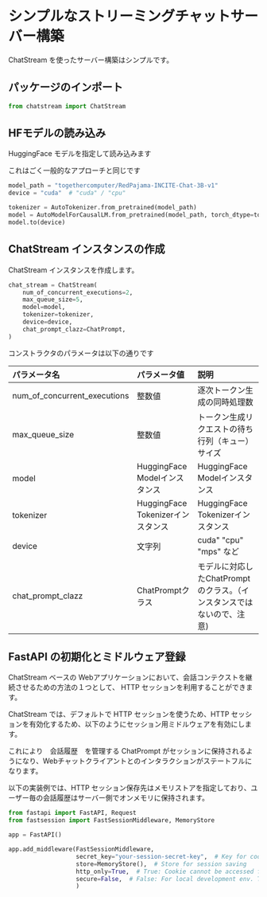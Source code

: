 # シンプルなストリーミングチャットサーバー構築

ChatStream を使ったサーバー構築はシンプルです。

## パッケージのインポート

```python
from chatstream import ChatStream
```

## HFモデルの読み込み

HuggingFace モデルを指定して読み込みます

これはごく一般的なアプローチと同じです

```python
model_path = "togethercomputer/RedPajama-INCITE-Chat-3B-v1"
device = "cuda"  # "cuda" / "cpu"

tokenizer = AutoTokenizer.from_pretrained(model_path)
model = AutoModelForCausalLM.from_pretrained(model_path, torch_dtype=torch.float16)
model.to(device)
```


## ChatStream インスタンスの作成

ChatStream インスタンスを作成します。


```python
chat_stream = ChatStream(
    num_of_concurrent_executions=2,
    max_queue_size=5,
    model=model,
    tokenizer=tokenizer,
    device=device,
    chat_prompt_clazz=ChatPrompt,
)

```

コンストラクタのパラメータは以下の通りです

| パラメータ名                                                                     | パラメータ値                                                   | 説明                                        |
|:---------------------------------------------------------------------------|:---------------------------------------------------------|:------------------------------------------|
| num_of_concurrent_executions                                               | 整数値                                                      | 逐次トークン生成の同時処理数                            |
| max_queue_size                                                             | 整数値                                                      | トークン生成リクエストの待ち行列（キュー）サイズ                  |
| model                                                                      | HuggingFace Modelインスタンス                                  | HuggingFace Modelインスタンス                   |
| tokenizer                                                                  | HuggingFace Tokenizerインスタンス                              | HuggingFace Tokenizerインスタンス               |
| device                                                                     | 文字列                                                      | cuda" "cpu" "mps" など                      |
| chat_prompt_clazz | 	ChatPromptクラス	| モデルに対応したChatPrompt のクラス。（インスタンスではないので、注意) |

## FastAPI の初期化とミドルウェア登録

ChatStream ベースの Webアプリケーションにおいて、会話コンテクストを継続させるための方法の１つとして、
HTTP セッションを利用することができます。

ChatStream では、デフォルトで HTTP セッションを使うため、HTTP セッションを有効化するため、以下のようにセッション用ミドルウェアを有効にします。

これにより　会話履歴　を管理する ChatPrompt がセッションに保持されるようになり、Webチャットクライアントとのインタラクションがステートフルになります。

以下の実装例では、HTTP セッション保存先はメモリストアを指定しており、ユーザー毎の会話履歴はサーバー側でオンメモリに保持されます。


```python
from fastapi import FastAPI, Request
from fastsession import FastSessionMiddleware, MemoryStore

app = FastAPI()

app.add_middleware(FastSessionMiddleware,
                   secret_key="your-session-secret-key",  # Key for cookie signature
                   store=MemoryStore(),  # Store for session saving
                   http_only=True,  # True: Cookie cannot be accessed from client-side scripts such as JavaScript
                   secure=False,  # False: For local development env. True: For production. Requires Https
                   )
```

